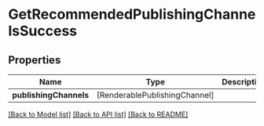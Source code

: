 # GetRecommendedPublishingChannelsSuccess

## Properties
Name | Type | Description | Notes
------------ | ------------- | ------------- | -------------
**publishingChannels** | [RenderablePublishingChannel] |  | 

[[Back to Model list]](../README.md#documentation-for-models) [[Back to API list]](../README.md#documentation-for-api-endpoints) [[Back to README]](../README.md)


